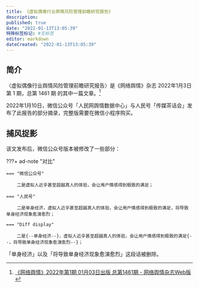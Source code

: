 ```yaml
---
title: 《虚拟偶像行业舆情风险管理前瞻研究报告》
description:
published: true
date: "2022-01-13T13:05:39"
特殊标签标记: #无标签
editor: markdown
dateCreated: "2022-01-13T13:05:39"
---
```


## 简介

〈虚拟偶像行业舆情风险管理前瞻研究报告〉是《网络舆情》杂志 2022年1月3日 第 1 期，总第 1461 期 的其中一篇文章。[^1461]

[^1461]: [《网络舆情》2022年第1期 01月03日出版 总第1461期 - 网络舆情杂志Web版](https://web.archive.org/web/20210511204835/https://wlyq.peopleyuqing.com/)

2022年1月10日，微信公众号「人民网舆情数据中心」与人民号「传媒茶话会」发布了此报告的部分摘录，完整版需要在微信小程序购买。

## 捕风捉影

该文发布后，微信公众号版本被修改了一些部分：

???+ ad-note "对比"

    === "微信公众号"

        二是虚拟人近乎甚至超越真人的体验，会让用户情感得到极致的满足；

    === "人民号"

        二是单身经济，虚拟人近乎甚至超越真人的体验，会让用户情感得到极致的满足，将导致单身经济现象愈演愈烈；

    === "Diff display"

        二是{--单身经济--}，虚拟人近乎甚至超越真人的体验，会让用户情感得到极致的满足{--，将导致单身经济现象愈演愈烈--}；

「单身经济」以及「将导致单身经济现象愈演愈烈」这段话被删除。
